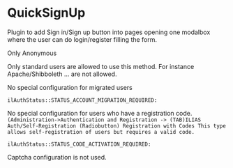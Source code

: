 # QuickSignUp
Plugin to add Sign in/Sign up button into pages opening one modalbox where the user can do login/register filling the form.

Only Anonymous  

Only standard users are allowed to use this method. For instance  Apache/Shibboleth ... are not allowed.

No special configuration for migrated users
    
    ilAuthStatus::STATUS_ACCOUNT_MIGRATION_REQUIRED:

No special configuration for users who have a registration code. 
`(Administration->Authentication and Registration -> (TAB)ILIAS Auth/Self-Registration
		(Radiobutton) Registration with Codes
			This type allows self-registration of users but requires a valid code.`
			
    ilAuthStatus::STATUS_CODE_ACTIVATION_REQUIRED:
			
Captcha configuration is not used.